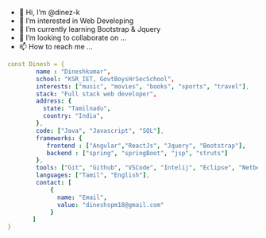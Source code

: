 - 👋 Hi, I’m @dinez-k
- 👀 I’m interested in Web Developing
- 🌱 I’m currently learning Bootstrap & Jquery
- 💞️ I’m looking to collaborate on ...
- 📫 How to reach me ...
```yaml
const Dinesh = {
        name : "Dineshkumar",
        school: "KSR_IET, GovtBoysHrSecSchool",
        interests: ["music", "movies", "books", "sports", "travel"],
        stack: "Full stack web developer",
        address: {
          state: "Tamilnadu",
          country: "India",
        },
        code: ["Java", "Javascript", "SQL"],
        frameworks: {
           frontend : ["Angular","ReactJs", "Jquery", "Bootstrap"],
           backend : ["spring", "springBoot", "jsp", "struts"]
        },
        tools: ["Git", "Github", "VSCode", "Intelij", "Eclipse", "Netbeans" , "SpringToolSuite"],
        languages: ["Tamil", "English"],
        contact: [
            {
              name: "Email",
              value: "dineshspm18@gmail.com"
            }      
       ]
}
```
<!---
dinez-k/dinez-k is a ✨ special ✨ repository because its `README.md` (this file) appears on your GitHub profile.
You can click the Preview link to take a look at your changes.
--->

